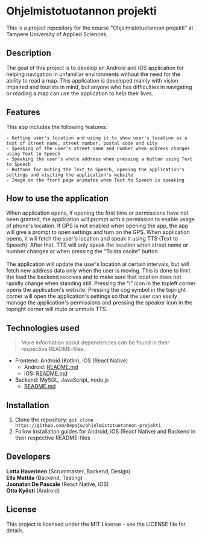 # Ohjelmistotuotannon projekti

This is a project repository for the course "Ohjelmistotuotannon projekti" at Tampere University of Applied Sciences.

## Description

The goal of this project is to develop an Android and iOS application for helping navigation in unfamiliar environments without the need for the ability to read a map.
This application is developed mainly with vision impaired and tourists in mind, but anyone who has difficulties in navigating or reading a map can use the application to help their lives.

## Features

This app includes the following features:

    - Getting user's location and using it to show user's location as a text of street name, street number, postal code and city
    - Speaking of the user's street name and number when address changes using Text to Speech
    - Speaking the user's whole address when pressing a button using Text to Speech
    - Buttons for muting the Text to Speech, opening the application's settings and visiting the application's website
    - Image on the front page animates when Text to Speech is speaking
    
## How to use the application

When application opens, if opening the first time or permissions have not been granted, the application will prompt with a permission to enable usage of phone's location. If GPS is not enabled when opening the app, the app will give a prompt to open settings and turn on the GPS.
When application opens, it will fetch the user's location and speak it using TTS (Text to Speech). After that, TTS will only speak the location when street name or number changes or when pressing the "Toista osoite" button.</br></br>
The application will update the user's location at certain intervals, but will fetch new address data only when the user is moving. This is done to limit the load the backend receives and to make sure that location does not rapidly change when standing still.
Pressing the "i" icon in the topleft corner opens the application's website. Pressing the cog symbol in the topright corner will open the application's settings so that the user can easily manage the application's permissions and pressing the speaker icon in the topright corner
will mute or unmute TTS.

## Technologies used

> More information about dependencies can be found in their respective README-files.

- Frontend: Android (Kotlin), iOS (React Native)
  - Android: [README.md](aaniohjaus-android-native/README.md)
  - iOS: [README.md](aaniohjaus-react-native/README.md)
- Backend: MySQL, JavaScript, node.js
  - [README.md](aaniohjaus-backend/README.md)

## Installation

1. Clone the repository: `git clone https://github.com/Depajo/ohjelmistotuotannon-projekti`
2. Follow installation guides for Android, iOS (React Native) and Backend in their respective README-files

## Developers

**Lotta Haverinen** (Scrummaster, Backend, Design)</br>
**Ella Mattila** (Backend, Testing)</br>
**Joonatan De Pascale** (React Native, iOS)</br>
**Otto Kyösti** (Android)

## License

This project is licensed under the MIT License - see the LICENSE file for details.
